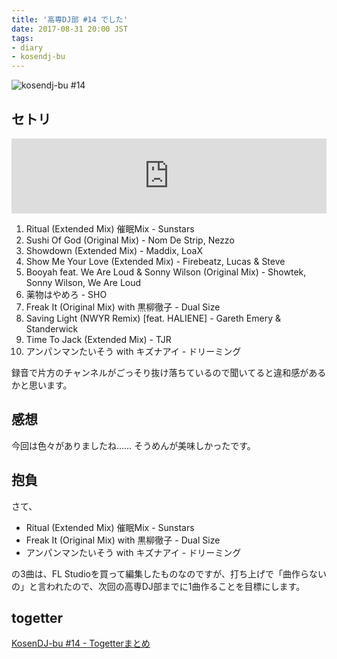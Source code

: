 ```yaml
---
title: '高専DJ部 #14 でした'
date: 2017-08-31 20:00 JST
tags:
- diary
- kosendj-bu
---
```


![kosendj-bu #14](2017/kosendj-bu-14.jpg)

## セトリ
<iframe width="100%" height="120" src="https://www.mixcloud.com/widget/iframe/?hide_cover=1&light=1&feed=%2Fyu_suke1994%2Fkosendj-bu-14%2F" frameborder="0" ></iframe>

1. Ritual (Extended Mix) 催眠Mix - Sunstars
1. Sushi Of God (Original Mix) - Nom De Strip, Nezzo
1. Showdown (Extended Mix) - Maddix, LoaX
1. Show Me Your Love (Extended Mix) - Firebeatz, Lucas & Steve
1. Booyah feat. We Are Loud & Sonny Wilson (Original Mix) - Showtek, Sonny Wilson, We Are Loud
1. 薬物はやめろ - SHO
1. Freak It (Original Mix) with 黒柳徹子 - Dual Size
1. Saving Light (NWYR Remix) [feat. HALIENE] - Gareth Emery & Standerwick
1. Time To Jack (Extended Mix) - TJR
1. アンパンマンたいそう with キズナアイ - ドリーミング

録音で片方のチャンネルがごっそり抜け落ちているので聞いてると違和感があるかと思います。

## 感想
今回は色々がありましたね…… そうめんが美味しかったです。

## 抱負
さて、

* Ritual (Extended Mix) 催眠Mix - Sunstars
* Freak It (Original Mix) with 黒柳徹子 - Dual Size
* アンパンマンたいそう with キズナアイ - ドリーミング

の3曲は、FL Studioを買って編集したものなのですが、打ち上げで「曲作らないの」と言われたので、次回の高専DJ部までに1曲作ることを目標にします。

## togetter
[KosenDJ-bu #14 - Togetterまとめ](https://togetter.com/li/1141918)
